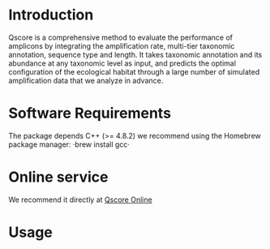 # Introduction
Qscore is a comprehensive method to evaluate the performance of amplicons by integrating the amplification rate, multi-tier taxonomic annotation, sequence type and length. It takes taxonomic annotation and its abundance at any taxonomic level as input, and predicts the optimal configuration of the ecological habitat through a large number of simulated amplification data that we analyze in advance.

# Software Requirements
The package depends C++ (>= 4.8.2) we recommend using the Homebrew package manager:
·brew install gcc·

# Online service
We recommend it directly at [Qscore Online](http://qscore.single-cell.cn/)

# Usage

